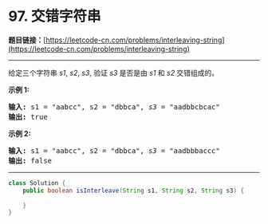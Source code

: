# 97. 交错字符串

**题目链接：**[https://leetcode-cn.com/problems/interleaving-string](https://leetcode-cn.com/problems/interleaving-string)

---

<div class="content__1Y2H">
 <div class="notranslate">
  <p>给定三个字符串&nbsp;<em>s1</em>, <em>s2</em>, <em>s3</em>, 验证&nbsp;<em>s3</em>&nbsp;是否是由&nbsp;<em>s1</em>&nbsp;和&nbsp;<em>s2 </em>交错组成的。</p> 
  <p><strong>示例 1:</strong></p> 
  <pre class="language-text"><strong>输入:</strong> s1 = "aabcc", s2 = "dbbca", <em>s3</em> = "aadbbcbcac"
<strong>输出:</strong> true
</pre> 
  <p><strong>示例&nbsp;2:</strong></p> 
  <pre class="language-text"><strong>输入:</strong> s1 = "aabcc", s2 = "dbbca", <em>s3</em> = "aadbbbaccc"
<strong>输出:</strong> false</pre> 
 </div>
</div>

---

```java
class Solution {
    public boolean isInterleave(String s1, String s2, String s3) {
        
    }
}
```